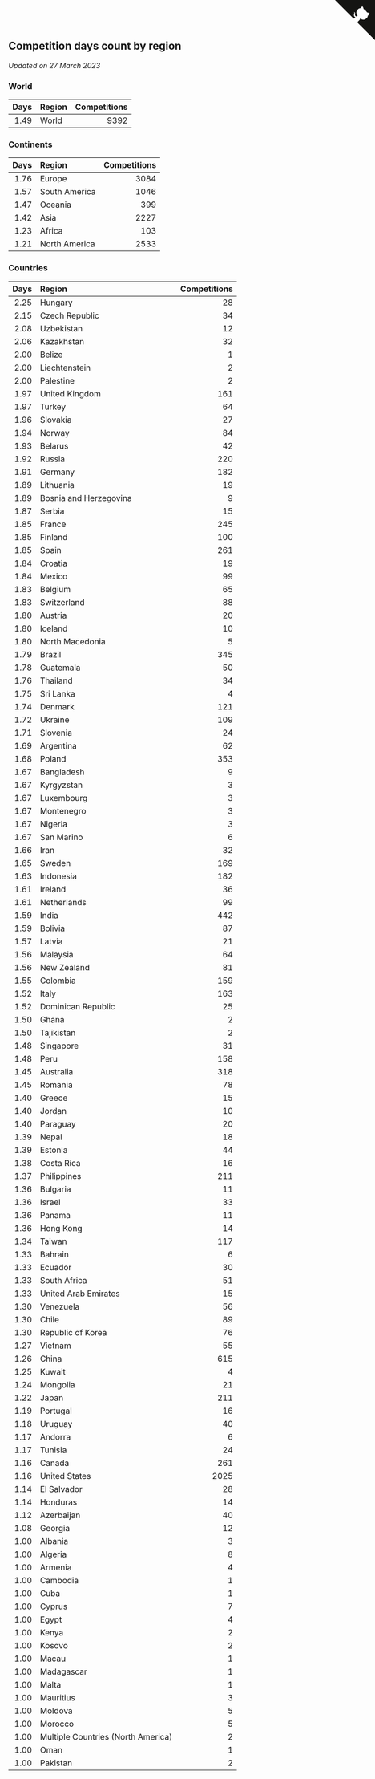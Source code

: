 ## Competition days count by region

*Updated on 27 March 2023*


### World

| Days | Region | Competitions |
| ---: | :--- | ---: |
| 1.49 | World | 9392 |

### Continents

| Days | Region | Competitions |
| ---: | :--- | ---: |
| 1.76 | Europe | 3084 |
| 1.57 | South America | 1046 |
| 1.47 | Oceania | 399 |
| 1.42 | Asia | 2227 |
| 1.23 | Africa | 103 |
| 1.21 | North America | 2533 |

### Countries

| Days | Region | Competitions |
| ---: | :--- | ---: |
| 2.25 | Hungary | 28 |
| 2.15 | Czech Republic | 34 |
| 2.08 | Uzbekistan | 12 |
| 2.06 | Kazakhstan | 32 |
| 2.00 | Belize | 1 |
| 2.00 | Liechtenstein | 2 |
| 2.00 | Palestine | 2 |
| 1.97 | United Kingdom | 161 |
| 1.97 | Turkey | 64 |
| 1.96 | Slovakia | 27 |
| 1.94 | Norway | 84 |
| 1.93 | Belarus | 42 |
| 1.92 | Russia | 220 |
| 1.91 | Germany | 182 |
| 1.89 | Lithuania | 19 |
| 1.89 | Bosnia and Herzegovina | 9 |
| 1.87 | Serbia | 15 |
| 1.85 | France | 245 |
| 1.85 | Finland | 100 |
| 1.85 | Spain | 261 |
| 1.84 | Croatia | 19 |
| 1.84 | Mexico | 99 |
| 1.83 | Belgium | 65 |
| 1.83 | Switzerland | 88 |
| 1.80 | Austria | 20 |
| 1.80 | Iceland | 10 |
| 1.80 | North Macedonia | 5 |
| 1.79 | Brazil | 345 |
| 1.78 | Guatemala | 50 |
| 1.76 | Thailand | 34 |
| 1.75 | Sri Lanka | 4 |
| 1.74 | Denmark | 121 |
| 1.72 | Ukraine | 109 |
| 1.71 | Slovenia | 24 |
| 1.69 | Argentina | 62 |
| 1.68 | Poland | 353 |
| 1.67 | Bangladesh | 9 |
| 1.67 | Kyrgyzstan | 3 |
| 1.67 | Luxembourg | 3 |
| 1.67 | Montenegro | 3 |
| 1.67 | Nigeria | 3 |
| 1.67 | San Marino | 6 |
| 1.66 | Iran | 32 |
| 1.65 | Sweden | 169 |
| 1.63 | Indonesia | 182 |
| 1.61 | Ireland | 36 |
| 1.61 | Netherlands | 99 |
| 1.59 | India | 442 |
| 1.59 | Bolivia | 87 |
| 1.57 | Latvia | 21 |
| 1.56 | Malaysia | 64 |
| 1.56 | New Zealand | 81 |
| 1.55 | Colombia | 159 |
| 1.52 | Italy | 163 |
| 1.52 | Dominican Republic | 25 |
| 1.50 | Ghana | 2 |
| 1.50 | Tajikistan | 2 |
| 1.48 | Singapore | 31 |
| 1.48 | Peru | 158 |
| 1.45 | Australia | 318 |
| 1.45 | Romania | 78 |
| 1.40 | Greece | 15 |
| 1.40 | Jordan | 10 |
| 1.40 | Paraguay | 20 |
| 1.39 | Nepal | 18 |
| 1.39 | Estonia | 44 |
| 1.38 | Costa Rica | 16 |
| 1.37 | Philippines | 211 |
| 1.36 | Bulgaria | 11 |
| 1.36 | Israel | 33 |
| 1.36 | Panama | 11 |
| 1.36 | Hong Kong | 14 |
| 1.34 | Taiwan | 117 |
| 1.33 | Bahrain | 6 |
| 1.33 | Ecuador | 30 |
| 1.33 | South Africa | 51 |
| 1.33 | United Arab Emirates | 15 |
| 1.30 | Venezuela | 56 |
| 1.30 | Chile | 89 |
| 1.30 | Republic of Korea | 76 |
| 1.27 | Vietnam | 55 |
| 1.26 | China | 615 |
| 1.25 | Kuwait | 4 |
| 1.24 | Mongolia | 21 |
| 1.22 | Japan | 211 |
| 1.19 | Portugal | 16 |
| 1.18 | Uruguay | 40 |
| 1.17 | Andorra | 6 |
| 1.17 | Tunisia | 24 |
| 1.16 | Canada | 261 |
| 1.16 | United States | 2025 |
| 1.14 | El Salvador | 28 |
| 1.14 | Honduras | 14 |
| 1.12 | Azerbaijan | 40 |
| 1.08 | Georgia | 12 |
| 1.00 | Albania | 3 |
| 1.00 | Algeria | 8 |
| 1.00 | Armenia | 4 |
| 1.00 | Cambodia | 1 |
| 1.00 | Cuba | 1 |
| 1.00 | Cyprus | 7 |
| 1.00 | Egypt | 4 |
| 1.00 | Kenya | 2 |
| 1.00 | Kosovo | 2 |
| 1.00 | Macau | 1 |
| 1.00 | Madagascar | 1 |
| 1.00 | Malta | 1 |
| 1.00 | Mauritius | 3 |
| 1.00 | Moldova | 5 |
| 1.00 | Morocco | 5 |
| 1.00 | Multiple Countries (North America) | 2 |
| 1.00 | Oman | 1 |
| 1.00 | Pakistan | 2 |


<a href="https://github.com/jonatanklosko/wca_statistics" class="github-corner" aria-label="View source on Github"><svg width="80" height="80" viewBox="0 0 250 250" style="fill:#151513; color:#fff; position: absolute; top: 0; border: 0; right: 0;" aria-hidden="true"><path d="M0,0 L115,115 L130,115 L142,142 L250,250 L250,0 Z"></path><path d="M128.3,109.0 C113.8,99.7 119.0,89.6 119.0,89.6 C122.0,82.7 120.5,78.6 120.5,78.6 C119.2,72.0 123.4,76.3 123.4,76.3 C127.3,80.9 125.5,87.3 125.5,87.3 C122.9,97.6 130.6,101.9 134.4,103.2" fill="currentColor" style="transform-origin: 130px 106px;" class="octo-arm"></path><path d="M115.0,115.0 C114.9,115.1 118.7,116.5 119.8,115.4 L133.7,101.6 C136.9,99.2 139.9,98.4 142.2,98.6 C133.8,88.0 127.5,74.4 143.8,58.0 C148.5,53.4 154.0,51.2 159.7,51.0 C160.3,49.4 163.2,43.6 171.4,40.1 C171.4,40.1 176.1,42.5 178.8,56.2 C183.1,58.6 187.2,61.8 190.9,65.4 C194.5,69.0 197.7,73.2 200.1,77.6 C213.8,80.2 216.3,84.9 216.3,84.9 C212.7,93.1 206.9,96.0 205.4,96.6 C205.1,102.4 203.0,107.8 198.3,112.5 C181.9,128.9 168.3,122.5 157.7,114.1 C157.9,116.9 156.7,120.9 152.7,124.9 L141.0,136.5 C139.8,137.7 141.6,141.9 141.8,141.8 Z" fill="currentColor" class="octo-body"></path></svg></a><style>.github-corner:hover .octo-arm{animation:octocat-wave 560ms ease-in-out}@keyframes octocat-wave{0%,100%{transform:rotate(0)}20%,60%{transform:rotate(-25deg)}40%,80%{transform:rotate(10deg)}}@media (max-width:500px){.github-corner:hover .octo-arm{animation:none}.github-corner .octo-arm{animation:octocat-wave 560ms ease-in-out}}</style>
